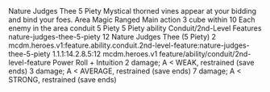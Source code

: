 <ability>
  <name>Nature Judges Thee</name>
  <cost>5 Piety</cost>
  <flavor>Mystical thorned vines appear at your bidding and bind your foes.</flavor>
  <keywords>
    <keyword>Area</keyword>
    <keyword>Magic</keyword>
    <keyword>Ranged</keyword>
  </keywords>
  <type>Main action</type>
  <distance>3 cube within 10</distance>
  <target>Each enemy in the area</target>
  <metadata>
    <class>conduit</class>
    <cost>5 Piety</cost>
    <cost_amount>5</cost_amount>
    <cost_resource>Piety</cost_resource>
    <feature_type>ability</feature_type>
    <file_dpath>Conduit/2nd-Level Features</file_dpath>
    <item_id>nature-judges-thee-5-piety</item_id>
    <item_index>12</item_index>
    <item_name>Nature Judges Thee (5 Piety)</item_name>
    <level>2</level>
    <scc>mcdm.heroes.v1:feature.ability.conduit.2nd-level-feature:nature-judges-thee-5-piety</scc>
    <scdc>1.1.1:14.2.8.5:12</scdc>
    <source>mcdm.heroes.v1</source>
    <type>feature/ability/conduit/2nd-level-feature</type>
  </metadata>
  <effects>
    <effect type="roll">
      <roll>Power Roll + Intuition</roll>
      <t1>2 damage; A &lt; WEAK, restrained (save ends)</t1>
      <t2>3 damage; A &lt; AVERAGE, restrained (save ends)</t2>
      <t3>7 damage; A &lt; STRONG, restrained (save ends)</t3>
    </effect>
  </effects>
</ability>
